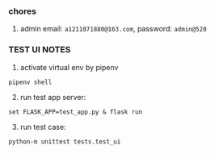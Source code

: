 ### chores
1. admin email: `a1211071880@163.com`, password: `admin@520`

### TEST UI NOTES
1. activate virtual env by pipenv
```
pipenv shell
```

2. run test app server:
```
set FLASK_APP=test_app.py & flask run
```

3. run test case:
```
python-m unittest tests.test_ui
```